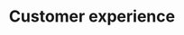 ---
# This topic lives at
# https://digital.gov/topics/cx

slug: "customer-experience"

# Topic Title
title: "Customer experience"

# description — keep it short and clear
summary: ""


# Weight
weight: 2

# For more information on managing topics,
# see https://github.com/GSA/digitalgov.gov/wiki
---